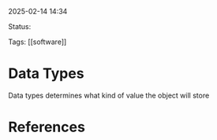 2025-02-14 14:34 

Status:

Tags: [[software]] 

# Data Types

Data types determines what kind of value the object will store
# References


